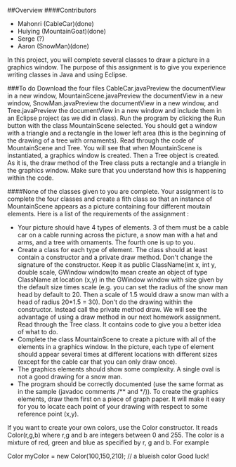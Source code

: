 ##Overview
####Contributors
- Mahonri (CableCar)(done)
- Huiying (MountainGoat)(done)
- Serge (?)
-  Aaron (SnowMan)(done)

In this project, you will complete several classes to draw a picture in a graphics window. The purpose of this assignment is to give you experience writing classes in Java and using Eclipse.

###To do
Download the four files CableCar.javaPreview the documentView in a new window, MountainScene.javaPreview the documentView in a new window, SnowMan.javaPreview the documentView in a new window, and Tree.javaPreview the documentView in a new window and include them in an Eclipse project (as we did in class). Run the program by clicking the Run button with the class MountainScene selected. You should get a window with a triangle and a rectangle in the lower left area (this is the beginning of the drawing of a tree with ornaments). Read through the code of MountainScene and Tree. You will see that when MountainScene is instantiated, a graphics window is created. Then a Tree object is created. As it is, the draw method of the Tree class puts a rectangle and a triangle in the graphics window. Make sure that you understand how this is happening within the code.

####None of the classes given to you are complete. Your assignment is to complete the four classes and create a fith class so that an instance of MountainScene appears as a picture containing four different moutain elements. Here is a list of the requirements of the assignment :

- Your picture should have 4 types of elements. 3 of them must be a cable car on a cable running across the picture, a snow man with a hat and arms, and a tree with ornaments. The fourth one is up to you.
- Create a class for each type of element. The class should at least contain a constructor and a private draw method. Don't change the signature of the constructor. Keep it as 
public ClassName(int x, int y, double scale, GWindow window)to mean create an object of type ClassName at location (x,y) in the GWindow window with size given by the default size times scale (e.g. you can set the radius of the snow man head by default to 20. Then a scale of 1.5 would draw a snow man with a head of radius 20*1.5 = 30).
Don't do the drawing within the constructor. Instead call the private method draw. We will see the advantage of using a draw method in our next homework assignment. Read through the Tree class. It contains code to give you a better idea of what to do.
- Complete the class MountainScene to create a picture with all of the elements in a graphics window. In the picture, each type of element should appear several times at different locations with different sizes (except for the cable car that you can only draw once).
- The graphics elements should show some complexity. A single oval is not a good drawing for a snow man.
- The program should be correctly documented (use the same format as in the sample (javadoc comments /** and */)).
To create the graphics elements, draw them first on a piece of graph paper. It will make it easy for you to locate each point of your drawing with respect to some reference point (x,y).

If you want to create your own colors, use the Color constructor. It reads Color(r,g,b) where r,g and b are integers between 0 and 255. The color is a mixture of red, green and blue as specified by r, g and b. For example

Color myColor = new Color(100,150,210); // a blueish color
Good luck!
